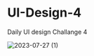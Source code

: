 # UI-Design-4
Daily UI design Challange  4


![2023-07-27 (1)](https://github.com/Maharshibhatnagar/UI-Design-4/assets/119435144/4df371f8-b471-4e4c-91a9-54e5925f5b35)
